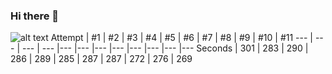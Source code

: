 ### Hi there 👋

![alt text](https://steamuserimages-a.akamaihd.net/ugc/180543125699104386/CDEF8AB863312DEDE73A24C9D5AEB900A3726788/?imw=5000&imh=5000&ima=fit&impolicy=Letterbox&imcolor=%23000000&letterbox=false)
Attempt | #1 | #2 | #3 | #4 | #5 | #6 | #7 | #8 | #9 | #10 | #11
--- | --- | --- | --- |--- |--- |--- |--- |--- |--- |--- |---
Seconds | 301 | 283 | 290 | 286 | 289 | 285 | 287 | 287 | 272 | 276 | 269
<!--
**duongkoyyf/duongkoyyf** is a ✨ _special_ ✨ repository because its `README.md` (this file) appears on your GitHub profile.

Here are some ideas to get you started:

- 🔭 I’m currently working on ...
- 🌱 I’m currently learning ...
- 👯 I’m looking to collaborate on ...
- 🤔 I’m looking for help with ...
- 💬 Ask me about ...
- 📫 How to reach me: ...
- 😄 Pronouns: ...
- ⚡ Fun fact: ...
-->
